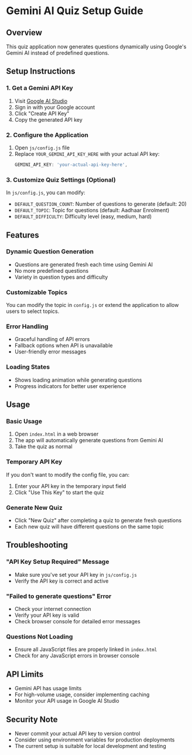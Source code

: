 # Gemini AI Quiz Setup Guide

## Overview
This quiz application now generates questions dynamically using Google's Gemini AI instead of predefined questions.

## Setup Instructions

### 1. Get a Gemini API Key
1. Visit [Google AI Studio](https://makersuite.google.com/app/apikey)
2. Sign in with your Google account
3. Click "Create API Key"
4. Copy the generated API key

### 2. Configure the Application
1. Open `js/config.js` file
2. Replace `YOUR_GEMINI_API_KEY_HERE` with your actual API key:
   ```javascript
   GEMINI_API_KEY: 'your-actual-api-key-here',
   ```

### 3. Customize Quiz Settings (Optional)
In `js/config.js`, you can modify:
- `DEFAULT_QUESTION_COUNT`: Number of questions to generate (default: 20)
- `DEFAULT_TOPIC`: Topic for questions (default: Aadhaar Enrolment)
- `DEFAULT_DIFFICULTY`: Difficulty level (easy, medium, hard)

## Features

### Dynamic Question Generation
- Questions are generated fresh each time using Gemini AI
- No more predefined questions
- Variety in question types and difficulty

### Customizable Topics
You can modify the topic in `config.js` or extend the application to allow users to select topics.

### Error Handling
- Graceful handling of API errors
- Fallback options when API is unavailable
- User-friendly error messages

### Loading States
- Shows loading animation while generating questions
- Progress indicators for better user experience

## Usage

### Basic Usage
1. Open `index.html` in a web browser
2. The app will automatically generate questions from Gemini AI
3. Take the quiz as normal

### Temporary API Key
If you don't want to modify the config file, you can:
1. Enter your API key in the temporary input field
2. Click "Use This Key" to start the quiz

### Generate New Quiz
- Click "New Quiz" after completing a quiz to generate fresh questions
- Each new quiz will have different questions on the same topic

## Troubleshooting

### "API Key Setup Required" Message
- Make sure you've set your API key in `js/config.js`
- Verify the API key is correct and active

### "Failed to generate questions" Error
- Check your internet connection
- Verify your API key is valid
- Check browser console for detailed error messages

### Questions Not Loading
- Ensure all JavaScript files are properly linked in `index.html`
- Check for any JavaScript errors in browser console

## API Limits
- Gemini API has usage limits
- For high-volume usage, consider implementing caching
- Monitor your API usage in Google AI Studio

## Security Note
- Never commit your actual API key to version control
- Consider using environment variables for production deployments
- The current setup is suitable for local development and testing